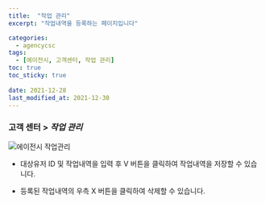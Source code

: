```yaml
---
title:  "작업 관리"
excerpt: "작업내역을 등록하는 페이지입니다"

categories:
  - agencycsc
tags:
  - [에이전시, 고객센터, 작업 관리]
toc: true
toc_sticky: true
 
date: 2021-12-28
last_modified_at: 2021-12-30
---
```

### 고객 센터 > *작업 관리*
![에이전시 작업관리](https://user-images.githubusercontent.com/95394003/147546619-c22b1ab3-32ab-4f55-b9cd-dd68b8c49ca1.jpeg)
<br>

- 대상유저 ID 및 작업내역을 입력 후 V 버튼을 클릭하여 작업내역을 저장할 수 있습니다.

- 등록된 작업내역의 우측 X 버튼을 클릭하여 삭제할 수 있습니다.